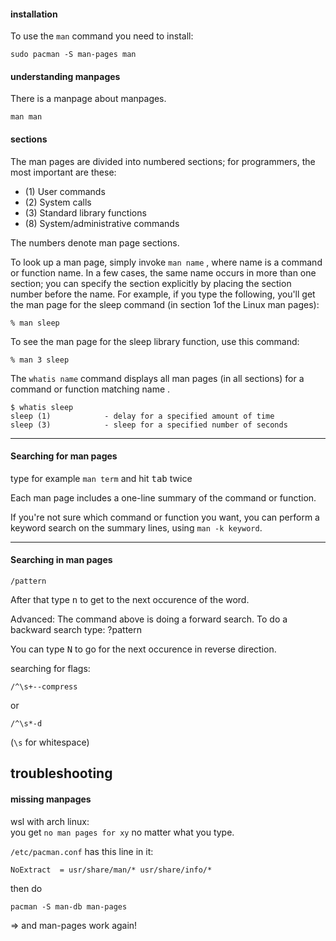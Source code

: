 #### installation

To use the `man` command you need to install:
```
sudo pacman -S man-pages man
```

#### understanding manpages

There is a manpage about manpages.

```
man man
```

#### sections

The man pages are divided into numbered sections; for programmers, the most
important are these:

- (1) User commands
- (2) System calls
- (3) Standard library functions
- (8) System/administrative commands

The numbers denote man page sections.

To look up a man page, simply invoke `man name` , where name is a
command or function name. In a few cases, the same name occurs in more than one section; you
can specify the section explicitly by placing the section number before the name. For example, if
you type the following, you'll get the man page for the sleep command (in section 1of the Linux
man pages):
```
% man sleep
```
To see the man page for the sleep library function, use this command:
```
% man 3 sleep
```

The `whatis name` command displays all man pages (in all sections) for a command or function matching name .

```
$ whatis sleep
sleep (1)            - delay for a specified amount of time
sleep (3)            - sleep for a specified number of seconds
```

***

#### Searching for man pages

type for example `man term` and hit <kbd>tab</kbd> twice

Each man page includes a one-line summary of the command or function.

If you're not sure which command or function you want, you can perform a keyword search on the
summary lines, using `man -k keyword`.

***
#### Searching in man pages
```
/pattern
```
After that type <kbd>n</kbd> to get to the next occurence of the word.

Advanced:
The command above is doing a forward search.
To do a backward search type:
?pattern

You can type <kbd>N</kbd> to go for the next occurence in reverse direction.

searching for flags:
```
/^\s+--compress
```
or
```
/^\s*-d
```
(`\s` for whitespace)

## troubleshooting

#### missing manpages

wsl with arch linux:\
you get `no man pages for xy` no matter what you type.

`/etc/pacman.conf` has this line in it:
```
NoExtract  = usr/share/man/* usr/share/info/*
```

then do
```
pacman -S man-db man-pages
```

=> and man-pages work again!
